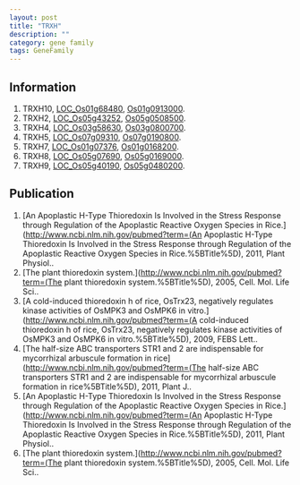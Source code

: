 ```yaml
---
layout: post
title: "TRXH"
description: ""
category: gene family
tags: GeneFamily
---
```


## Information
1. TRXH10, [LOC_Os01g68480](http://rice.plantbiology.msu.edu/cgi-bin/ORF_infopage.cgi?orf=LOC_Os01g68480), [Os01g0913000](http://rapdb.dna.affrc.go.jp/viewer/gbrowse_details/irgsp1?name=Os01g0913000).
2. TRXH2, [LOC_Os05g43252](http://rice.plantbiology.msu.edu/cgi-bin/ORF_infopage.cgi?orf=LOC_Os05g43252), [Os05g0508500](http://rapdb.dna.affrc.go.jp/viewer/gbrowse_details/irgsp1?name=Os05g0508500).
3. TRXH4, [LOC_Os03g58630](http://rice.plantbiology.msu.edu/cgi-bin/ORF_infopage.cgi?orf=LOC_Os03g58630), [Os03g0800700](http://rapdb.dna.affrc.go.jp/viewer/gbrowse_details/irgsp1?name=Os03g0800700).
4. TRXH5, [LOC_Os07g09310](http://rice.plantbiology.msu.edu/cgi-bin/ORF_infopage.cgi?orf=LOC_Os07g09310), [Os07g0190800](http://rapdb.dna.affrc.go.jp/viewer/gbrowse_details/irgsp1?name=Os07g0190800).
5. TRXH7, [LOC_Os01g07376](http://rice.plantbiology.msu.edu/cgi-bin/ORF_infopage.cgi?orf=LOC_Os01g07376), [Os01g0168200](http://rapdb.dna.affrc.go.jp/viewer/gbrowse_details/irgsp1?name=Os01g0168200).
6. TRXH8, [LOC_Os05g07690](http://rice.plantbiology.msu.edu/cgi-bin/ORF_infopage.cgi?orf=LOC_Os05g07690), [Os05g0169000](http://rapdb.dna.affrc.go.jp/viewer/gbrowse_details/irgsp1?name=Os05g0169000).
7. TRXH9, [LOC_Os05g40190](http://rice.plantbiology.msu.edu/cgi-bin/ORF_infopage.cgi?orf=LOC_Os05g40190), [Os05g0480200](http://rapdb.dna.affrc.go.jp/viewer/gbrowse_details/irgsp1?name=Os05g0480200).

## Publication
1. [An Apoplastic H-Type Thioredoxin Is Involved in the Stress Response through Regulation of the Apoplastic Reactive Oxygen Species in Rice.](http://www.ncbi.nlm.nih.gov/pubmed?term=(An Apoplastic H-Type Thioredoxin Is Involved in the Stress Response through Regulation of the Apoplastic Reactive Oxygen Species in Rice.%5BTitle%5D), 2011, Plant Physiol..
2. [The plant thioredoxin system.](http://www.ncbi.nlm.nih.gov/pubmed?term=(The plant thioredoxin system.%5BTitle%5D), 2005, Cell. Mol. Life Sci..
3. [A cold-induced thioredoxin h of rice, OsTrx23, negatively regulates kinase activities of OsMPK3 and OsMPK6 in vitro.](http://www.ncbi.nlm.nih.gov/pubmed?term=(A cold-induced thioredoxin h of rice, OsTrx23, negatively regulates kinase activities of OsMPK3 and OsMPK6 in vitro.%5BTitle%5D), 2009, FEBS Lett..
4. [The half-size ABC transporters STR1 and 2 are indispensable for mycorrhizal arbuscule formation in rice](http://www.ncbi.nlm.nih.gov/pubmed?term=(The half-size ABC transporters STR1 and 2 are indispensable for mycorrhizal arbuscule formation in rice%5BTitle%5D), 2011, Plant J..
5. [An Apoplastic H-Type Thioredoxin Is Involved in the Stress Response through Regulation of the Apoplastic Reactive Oxygen Species in Rice.](http://www.ncbi.nlm.nih.gov/pubmed?term=(An Apoplastic H-Type Thioredoxin Is Involved in the Stress Response through Regulation of the Apoplastic Reactive Oxygen Species in Rice.%5BTitle%5D), 2011, Plant Physiol..
6. [The plant thioredoxin system.](http://www.ncbi.nlm.nih.gov/pubmed?term=(The plant thioredoxin system.%5BTitle%5D), 2005, Cell. Mol. Life Sci..



